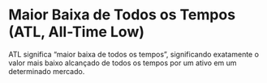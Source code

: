 # Maior Baixa de Todos os Tempos (ATL, All-Time Low)

ATL significa “maior baixa de todos os tempos”, significando exatamente o valor mais baixo alcançado de todos os tempos por um ativo em um determinado mercado.
